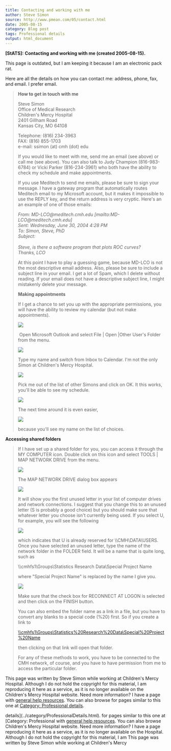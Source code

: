 ```yaml
---
title: Contacting and working with me
author: Steve Simon
source: http://www.pmean.com/05/contact.html
date: 2005-08-15
category: Blog post
tags: Professional details
output: html_document
---
```

**[StATS]:** **Contacting and working with me
(created 2005-08-15).**

This page is outdated, but I am keeping it because I am an electronic
pack rat.

Here are all the details on how you can contact me: address, phone, fax,
and email. I prefer email.

> **How to get in touch with me**
>
> Steve Simon\
> Office of Medical Research\
> Children\'s Mercy Hospital\
> 2401 Gillham Road\
> Kansas City, MO 64108
>
> Telephone: (816) 234-3963\
> FAX: (816) 855-1703\
> e-mail: ssimon (at) cmh (dot) edu
>
> If you would like to meet with me, send me an email (see above) or
> call me (see above). You can also talk to Judy Champion (816-983-6784)
> or Vicki Parker (816-234-3961) who both have the ability to check my
> schedule and make appointments.
>
> If you use Meditech to send me emails, please be sure to sign your
> message. I have a gateway program that automatically routes Meditech
> email to my Microsoft account, but it makes it impossible to use the
> REPLY key, and the return address is very cryptic. Here\'s an an
> example of one of those emails:
>
> *From: MD-LCO\@meditech.cmh.edu \[mailto:MD-LCO\@meditech.cmh.edu\]\
> Sent: Wednesday, June 30, 2004 4:28 PM\
> To: Simon, Steve, PhD\
> Subject:\
> \
> Steve, is there a software program that plots ROC curves?\
> Thanks, LCO*
>
> At this point I have to play a guessing game, because MD-LCO is not
> the most descriptive email address. Also, please be sure to include a
> subject line in your email. I get a lot of Spam, which I delete
> without reading. If your email does not have a descriptive subject
> line, I might mistakenly delete your message.
>
> **Making appointments**
>
> If I get a chance to set you up with the appropriate permissions, you
> will have the ability to review my calendar (but not make
> appointments).
>
> ![](../details/Images/consul1.gif)
>
>  Open Microsoft Outlook and select File \| Open \|Other User\'s Folder
> from the menu.
>
> ![](../details/Images/consul2.gif)
>
> Type my name and switch from Inbox to Calendar. I\'m not the only
> Simon at Children\'s Mercy Hospital.
>
> ![](../details/Images/consul3.gif)
>
> Pick me out of the list of other Simons and click on OK. It this
> works, you\'ll be able to see my schedule.
>
> ![](../details/Images/consul5.gif)
>
> The next time around it is even easier,
>
> ![](../details/Images/consul4.gif)
>
> because you\'ll see my name on the list of choices.

**Accessing shared folders**

> If I have set up a shared folder for you, you can access it through
> the MY COMPUTER icon. Double click on this icon and select TOOLS \|
> MAP NETWORK DRIVE from the menu.
>
> ![](../details/Images/consul6.gif)
>
> The MAP NETWORK DRIVE dialog box appears
>
> ![](../details/Images/consul7.gif)
>
> It will show you the first unused letter in your list of computer
> drives and network connections. I suggest that you change this to an
> unused letter (S is probably a good choice) but you should make sure
> that whatever letter you choose isn\'t currently being used. If you
> select U, for example, you will see the following
>
> ![](../details/Images/consul8.gif)
>
> which indicates that U is already reserved for \\\\CMH\\DATA\\USERS.
> Once you have selected an unused letter, type the name of the network
> folder in the FOLDER field. It will be a name that is quite long, such
> as
>
> \\\\cmhfs1\\Groups\\Statistics Research Data\\Special Project Name
>
> where \"Special Project Name\" is replaced by the name I give you.
>
> ![](../details/Images/consul9.gif)
>
> Make sure that the check box for RECONNECT AT LOGON is selected and
> then click on the FINISH button.
>
> You can also embed the folder name as a link in a file, but you have
> to convert any blanks to a special code (%20) first. So if you create
> a link to
>
> [\\\\cmhfs1\\Groups\\Statistics%20Research%20Data\\Special%20Project%20Name](file://cmhfs1/Groups/Statistics%20Research%20Data/Special%20Project%20Name)
>
> then clicking on that link will open that folder.
>
> For any of these methods to work, you have to be connected to the CMH
> network, of course, and you have to have permission from me to access
> the particular folder.

This page was written by Steve Simon while working at Children\'s Mercy
Hospital. Although I do not hold the copyright for this material, I am
reproducing it here as a service, as it is no longer available on the
Children\'s Mercy Hospital website. Need more information? I have a page
with [general help resources](../GeneralHelp.html). You can also browse
for pages similar to this one at [Category: Professional
details](../category/ProfessionalDetails.html).
<!---More--->
details](../category/ProfessionalDetails.html).
for pages similar to this one at [Category: Professional
with [general help resources](../GeneralHelp.html). You can also browse
Children\'s Mercy Hospital website. Need more information? I have a page
reproducing it here as a service, as it is no longer available on the
Hospital. Although I do not hold the copyright for this material, I am
This page was written by Steve Simon while working at Children\'s Mercy

<!---Do not use
**[StATS]:** **Contacting and working with me
This page was written by Steve Simon while working at Children\'s Mercy
Hospital. Although I do not hold the copyright for this material, I am
reproducing it here as a service, as it is no longer available on the
Children\'s Mercy Hospital website. Need more information? I have a page
with [general help resources](../GeneralHelp.html). You can also browse
for pages similar to this one at [Category: Professional
details](../category/ProfessionalDetails.html).
--->

